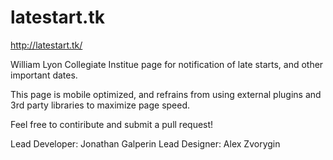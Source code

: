 latestart.tk
============

http://latestart.tk/

William Lyon Collegiate Institue page for notification of late starts, and other important dates.

This page is mobile optimized, and refrains from using external plugins and 3rd party libraries to maximize page speed.

Feel free to contiribute and submit a pull request!

Lead Developer: Jonathan Galperin 
Lead Designer: Alex Zvorygin 
